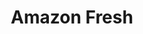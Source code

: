 ---
title: "Amazon Fresh"
url: /naperville/amazon-fresh-south-illinois-route-59/
shop: supermarket
---